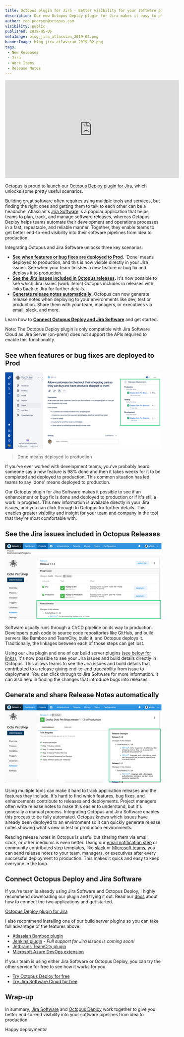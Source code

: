 ```yaml
---
title: Octopus plugin for Jira - Better visibility for your software pipeline
description: Our new Octopus Deploy plugin for Jira makes it easy to plan, track and ship software with better end-to-end visibility of your software pipeline.
author: rob.pearson@octopus.com
visibility: public
published: 2019-05-06
metaImage: blog_jira_atlassian_2019-02.png
bannerImage: blog_jira_atlassian_2019-02.png
tags:
 - New Releases
 - Jira
 - Work Items
 - Release Notes
---
```


<iframe width="560" height="315" src="https://www.youtube.com/embed/7wWLM0rzVQ4" frameborder="0" allowfullscreen></iframe>

Octopus is proud to launch our [Octopus Deploy plugin for Jira](https://marketplace.atlassian.com/apps/1220376/octopus-deploy-for-jira), which unlocks some pretty useful scenarios.

Building great software often requires using multiple tools and services, but finding the right ones and getting them to talk to each other can be a headache. Atlassian's [Jira Software](https://atlassian.com/jira) is a popular application that helps teams to plan, track, and manage software releases, whereas Octopus Deploy helps teams automate their development and operations processes in a fast, repeatable, and reliable manner. Together, they enable teams to get better end-to-end visibility into their software pipelines from idea to production.

Integrating Octopus and Jira Software unlocks three key scenarios:

* **[See when features or bug fixes are deployed to Prod](/blog/2019-05/octopus-jira-integration/index.md#see-when-features-or-bug-fixes-are-deployed-to-prod).** 'Done' means deployed to production, and this is now visible directly in your Jira issues. See when your team finishes a new feature or bug fix and deploys it to production.
* **[See the Jira issues included in Octopus releases](/blog/2019-05/octopus-jira-integration/index.md#see-the-jira-issues-included-in-octopus-releases).** It's now possible to see which Jira issues (work items) Octopus includes in releases with links back to Jira for further details.
* **[Generate release notes automatically](/blog/2019-05/octopus-jira-integration/index.md#generate-and-share-release-notes-automatically).** Octopus can now generate release notes when deploying to your environments like dev, test or production. Share them with your team, managers, or executives via email, slack, and more.

Learn how to **[Connect Octopus Deploy and Jira Software](/blog/2019-05/octopus-jira-integration/index.md#connect-octopus-deploy-and-jira-software)** and get started.

Note: The Octopus Deploy plugin is only compatible with Jira Software Cloud as Jira Server (on-prem) does not support the APIs required to enable this functionality.

## See when features or bug fixes are deployed to Prod

![Jira issue with deployment details](jira-issue-with-deployments.png "width=500")

> Done means deployed to production

If you've ever worked with development teams, you've probably heard someone say a new feature is 98% done and then it takes weeks for it to be completed and deployed to production. This common situation has led teams to say 'done' means deployed to production.

Our Octopus plugin for Jira Software makes it possible to see if an enhancement or bug fix is done and deployed to production or if it's still a work in progress. This new information is available directly in your Jira issues, and you can click through to Octopus for further details. This enables greater visibility and insight for your team and company in the tool that they're most comfortable with.

## See the Jira issues included in Octopus Releases

![Octopus release details](octopus-release-details.png "width=500")

Software usually runs through a CI/CD pipeline on its way to production. Developers push code to source code repositories like GitHub, and build servers like Bamboo and TeamCity, build it, and Octopus deploys it. Traditionally, the linkages between each of those steps can get lost.

Using our Jira plugin and one of our build server plugins ([see below for links](/blog/2019-05/octopus-jira-integration/index.md#getting-started)), it's now possible to see your Jira issues and build details directly in Octopus. This allows teams to see the Jira issues and build details that contributed to a release giving end-to-end traceability from issue to deployment. You can click through to Jira Software for more information. It can also help in finding the changes that introduce bugs into releases.

## Generate and share Release Notes automatically

![Octopus release notes](octopus-release-notes.png "width=500")

Using multiple tools can make it hard to track application releases and the features they include. It's hard to find which features, bug fixes, and enhancements contribute to releases and deployments. Project managers often write release notes to make this easier to understand, but it's generally a manual process. Integrating Octopus and Jira Software enables this process to be fully automated. Octopus knows which issues have already been deployed to an environment so it can quickly generate release notes showing what's new in test or production environments.

Reading release notes in Octopus is useful but sharing them via email, slack, or other mediums is even better. Using our [email notification step](https://octopus.com/docs/deployment-process/steps/email-notifications) or community contributed step templates, like [slack](https://library.octopus.com/step-templates/99e6f203-3061-4018-9e34-4a3a9c3c3179/actiontemplate-slack-send-simple-notification) or [Microsoft teams](https://library.octopus.com/step-templates/110a8b1e-4da4-498a-9209-ef8929c31168/actiontemplate-microsoft-teams-post-a-message), you can send release notes to your team, managers, or executives after every successful deployment to production. This makes it quick and easy to keep everyone in the loop.

## Connect Octopus Deploy and Jira Software

If you're team is already using Jira Software and Octopus Deploy, I highly recommend downloading our plugin and trying it out. Read our [docs](https://octopus.com/docs/api-and-integration/metadata/jira) about how to connect the two applications and get started.

[Octopus Deploy plugin for Jira](https://marketplace.atlassian.com/apps/1220376/octopus-deploy-for-jira)

I also recommend installing one of our build server plugins so you can take full advantage of the features above.

* [Atlassian Bamboo plugin](https://marketplace.atlassian.com/apps/1217235/octopus-deploy-bamboo-add-on)
* [Jenkins plugin](https://plugins.jenkins.io/octopusdeploy) - _Full support for Jira issues is coming soon!_
* [Jetbrains TeamCity plugin](https://plugins.jetbrains.com/plugin/9038-octopus-deploy-integration)
* [Microsoft Azure DevOps extension](https://marketplace.visualstudio.com/items?itemName=octopusdeploy.octopus-deploy-build-release-tasks)

If your team is using either Jira Software or Octopus Deploy, you can try the other service for free to see how it works for you.

* [Try Octopus Deploy for free](https://octopus.com/trial)
* [Try Jira Software Cloud for free](https://www.atlassian.com/software/jira/try)

## Wrap-up

In summary, [Jira Software](https://atlassian.com/jira) and [Octopus Deploy](https://octopus.com) work together to give you better end-to-end visibility into your software pipelines from idea to production.

Happy deployments!